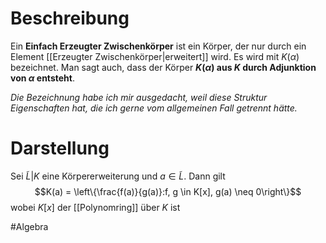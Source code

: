 # Beschreibung
Ein **Einfach Erzeugter Zwischenkörper** ist ein Körper, der nur durch ein Element [[Erzeugter Zwischenkörper|erweitert]] wird. Es wird mit $K(\alpha)$ bezeichnet.
Man sagt auch, dass der Körper **$K(\alpha)$ aus $K$ durch Adjunktion von $\alpha$ entsteht**.

*Die Bezeichnung habe ich mir ausgedacht, weil diese Struktur Eigenschaften hat, die ich gerne vom allgemeinen Fall getrennt hätte.*

# Darstellung
Sei $\tilde L|K$ eine Körpererweiterung und $a \in \tilde L$. Dann gilt
$$K(a) = \left\{\frac{f(a)}{g(a)}:f, g \in K[x], g(a) \neq 0\right\}$$
wobei $K[x]$ der [[Polynomring]] über $K$ ist

#Algebra 